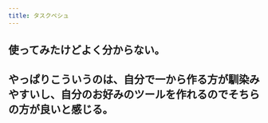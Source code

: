 ```yaml
---
title: タスクペシュ
---
```


## 使ってみたけどよく分からない。
## やっぱりこういうのは、自分で一から作る方が馴染みやすいし、自分のお好みのツールを作れるのでそちらの方が良いと感じる。
